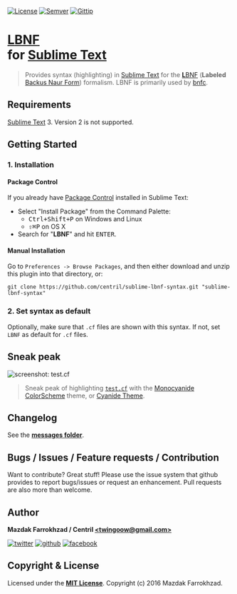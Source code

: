 [![License]][url: License] [![Semver]][url: Semver] [![Gittip]][url: Gittip]

# [**L**BNF] <br/> for [Sublime Text]

> Provides syntax (highlighting) in [Sublime Text] for the [**L**BNF] \(**Labeled** [Backus Naur Form]) formalism. LBNF is primarily used by [bnfc].

## Requirements

[Sublime Text] 3. Version 2 is not supported.

## Getting Started

### 1. Installation

#### Package Control

If you already have [Package Control] installed in Sublime Text:

* Select "Install Package" from the Command Palette:
    + <kbd>Ctrl+Shift+P</kbd> on Windows and Linux
    + <kbd>⇧⌘P</kbd> on OS X
* Search for "**LBNF**" and hit <kbd>ENTER</kbd>.

#### Manual Installation

Go to `Preferences -> Browse Packages`, and then either download and unzip this plugin into that directory, or:

```shell
git clone https://github.com/centril/sublime-lbnf-syntax.git "sublime-lbnf-syntax"
```

### 2. Set syntax as default

Optionally, make sure that `.cf` files are shown with this syntax.
If not, set `LBNF` as default for `.cf` files.

## Sneak peak

![screenshot: test.cf]
> Sneak peak of highlighting [`test.cf`] with the [Monocyanide ColorScheme] theme, or [Cyanide Theme].

## Changelog

See the **[messages folder][CHANGES]**.

## Bugs / Issues / Feature requests / Contribution

Want to contribute? Great stuff! Please use the issue system that github provides to report bugs/issues or request an enhancement. Pull requests are also more than welcome.

## Author

**Mazdak Farrokhzad / Centril [&lt;twingoow@gmail.com&gt;]**

[![twitter][twitter_image]][twitter] [![github][github_image]][github] [![facebook][facebook_image]][facebook]

## Copyright & License

Licensed under the **[MIT License]**.
Copyright (c) 2016 Mazdak Farrokhzad.

<!-- references -->

[Gittip]: http://img.shields.io/gittip/Centril.svg?style=flat
[url: Gittip]: https://www.gittip.com/Centril/
[License]: http://img.shields.io/badge/license-MIT-blue.svg?style=flat
[url: License]: LICENSE.md
[Semver]: http://img.shields.io/badge/semver-2.0.0-blue.svg?style=flat
[url: Semver]: http://semver.org/spec/v2.0.0.html

[**L**BNF]: https://github.com/BNFC/bnfc/blob/master/docs/lbnf.rst
[bnfc]: https://github.com/BNFC/bnfc
[Backus Naur Form]: https://en.wikipedia.org/wiki/Backus%E2%80%93Naur_form

[screenshot: test.cf]: https://cdn.pbrd.co/images/mM41gWVDR.png "Sneak peak of highlighting of text.cf"
[`test.cf`]: https://github.com/Centril/sublime-lbnf-syntax/blob/master/test.cf

[Sublime Text]: http://www.sublimetext.com/
[Package Control]: http://wbond.net/sublime_packages/package_control/

[Monocyanide ColorScheme]: https://github.com/centril/sublime-monocyanide-colorscheme
[Cyanide Theme]: https://github.com/lefoy/cyanide-theme

[twitter]: http://twitter.com/CenoRIX
[twitter_image]: http://cdn.flaticon.com/png/128/8800.png
[github]: https://github.com/centril
[github_image]: http://cdn.flaticon.com/png/128/25231.png
[facebook]: https://www.facebook.com/Centril
[facebook_image]: http://cdn.flaticon.com/png/128/33702.png
[&lt;twingoow@gmail.com&gt;]: mailto:twingoow@gmail.com

[CHANGES]: messages/
[MIT License]: LICENSE.md

<!-- references -->